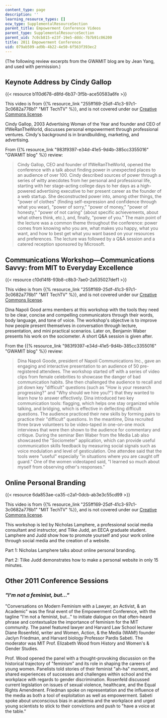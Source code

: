 ```yaml
---
content_type: page
description: ''
learning_resource_types: []
ocw_type: SupplementalResourceSection
parent_title: Empowerment Conference Videos
parent_type: SupplementalResourceSection
parent_uid: 7c0cb815-e23f-19e5-dddc-7b7b91c06200
title: 2011 Empowerment Conference
uid: 079ab509-ad9b-4b22-4e50-6f563f393ec2
---
```


(The following review excerpts from the GWAMIT blog are by Jean Yang, and used with permission.)

Keynote Address by Cindy Gallop
-------------------------------

{{< resource b110d678-d8fd-6b37-3f5b-ace50583a6fe >}}

This video is from {{% resource_link "255ff169-25df-41c3-97c1-3c0682a776b1" "MIT TechTV" %}}, and is not covered under our [Creative Commons license](/terms/#cc).

Cindy Gallop, 2003 Advertising Woman of the Year and founder and CEO of IfWeRanTheWorld, discusses personal empowerment through professional ventures. Cindy's background is in brandbuilding, marketing, and advertising.

From {{% resource_link "983f9397-e34d-41e5-9d4b-385cc3355016" "GWAMIT blog" %}} review:

> Cindy Gallop, CEO and founder of IfWeRanTheWorld, opened the conference with a talk about finding power in unexpected places to an audience of over 100. Cindy described sources of power through a series of witty anecdotes from her personal and professional life, starting with her stage-acting college days to her days as a high-powered advertising executive to her present career as the founder of a web startup. She deconstructed power into, among other things, the "power of clothes" (finding self-expression and confidence through what you wear), "power of sorry," "power of money," "power of honesty," "power of not caring" (about specific achievements, about what others think, etc.), and, finally, "power of you." The main point of the lecture was a common theme throughout the conference: power comes from knowing who you are, what makes you happy, what you want, and how to best get what you want based on your resources and preferences. The lecture was followed by a Q&A session and a catered reception sponsored by Microsoft.

Communications Workshop—Communications Savvy: from MIT to Everyday Excellence
-----------------------------------------------------------------------------

{{< resource c10d14f8-93b8-c8b3-7ae0-2a535027def1 >}}

This video is from {{% resource_link "255ff169-25df-41c3-97c1-3c0682a776b1" "MIT TechTV" %}}, and is not covered under our [Creative Commons license](/terms/#cc).

Dina Napoli Good arms members at this workshop with the tools they need to be clear, concise and compelling communicators through their words, body language, and tone of voice. The workshop's objective is to improve how people present themselves in conversation through lecture, presentation, and mini practical scenarios. Later on, Benjamin Waber presents his work on the sociometer. A short Q&A session is given after.

From the {{% resource_link "983f9397-e34d-41e5-9d4b-385cc3355016" "GWAMIT blog" %}} review:

> Dina Napoli Goode, president of Napoli Communications Inc., gave an engaging and interactive presentation to an audience of 50 pre-registered attendees. The workshop started off with a series of video clips from female celebrities to showcase the danger of bad communication habits. She then challenged the audience to recall and jot down key "difficult" questions (such as "How is your research progressing?" and "Why should we hire you?") that they wanted to learn how to answer effectively. Dina introduced two key communication tools: flagging, which helps one stay organized while talking, and bridging, which is effective in deflecting difficult questions. The audience practiced their new skills by forming pairs to practice their "difficult" questions. In the meantime, Dina recruited three brave volunteers to be video-taped in one-on-one mock interviews that were then shown to the audience for commentary and critique. During the seminar Ben Waber from the Media Lab also showcased the "Sociometer" application, which can provide useful communication skills feedback by measuring social signals such as voice modulation and level of gesticulation. One attendee said that the tools were "useful" especially "in situations where you are caught off guard." One of the women videotaped said, "I learned so much about myself from observing other's responses."

Online Personal Branding
------------------------

{{< resource 6da853ae-ca35-c2a1-0dcb-ab3e3c55cd99 >}}

This video is from {{% resource_link "255ff169-25df-41c3-97c1-3c0682a776b1" "MIT TechTV" %}}, and is not covered under our [Creative Commons license](/terms/#cc).

This workshop is led by Nicholas Lamphere, a professional social media consultant and instructor, and Tilke Judd, an EECA graduate student. Lamphere and Judd show how to promote yourself and your work online through social media and the creation of a website.

Part 1: Nicholas Lamphere talks about online personal branding.

Part 2: Tilke Judd demonstrates how to make a personal website in only 15 minutes.

Other 2011 Conference Sessions
------------------------------

### _"I'm not a feminist, but…"_

"Conversations on Modern Feminism with a Lawyer, an Activist, & an Academic" was the final event of the Empowerment Conference, with the tagline "I'm not a feminist, but…" to initiate dialogue on that often-heard phrase and contextualize the importance of feminism for the MIT community. The panel featured lawyer and Harvard Law School lecturer Diane Rosenfeld, writer and Women, Action, & the Media (WAM!) founder Jaclyn Friedman, and Harvard biology Professor Pardis Sabeti. The moderator was MIT Prof. Elizabeth Wood from History and Women's & Gender Studies.

Prof. Wood opened the panel with a thought-provoking discussion on the historical trajectory of "feminism" and its role in shaping the careers of young women. Panelists told stories of their feminist "ah-ha" moment, and shared experiences of successes and challenges within school and the workplace with regards to gender discrimination. Rosenfeld discussed current legislation on issues of sexual violence, healthcare, and the Equal Rights Amendment. Friedman spoke on representation and the influence of the media as both a tool of exploitation as well as empowerment. Sabeti spoke about unconscious bias in academia and the workplace and urged young scientists to stick to their convictions and push to "have a voice at the table."